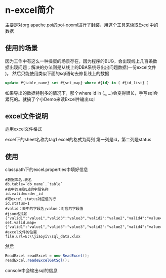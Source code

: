 # n-excel简介

主要是对org.apache.poi的poi-ooxml进行了封装，用这个工具来读取Excel中的数据

## 使用的场景

因为工作中有这么一种操蛋的场景存在，因为程序的BUG，会出现线上几百条数据出现问题；解决的办法则是从线上的DBA系统导出出问题数据(一份excel文件 )，
然后只能使用类似下面的sql语句去修复线上的数据
```sql
update #{table_name} set #{set_map} where #{id} in ( #{id_list} )
```
如果导出的数据特别多的情况下，那个where id in (*,*,*,*...)会变得很长，手写sql会累死的。就搞了个小Demo来读Excel并输出sql

## excel文件说明

适用excel文件格式

excel下的sheet名称为tag1
excel的格式为两列
第一列是id，第二列是status

## 使用

classpath下的excel.properties中填好信息

```
#数据库名.表名
db.table=`db_name`.`table`
#表中的主键Id的字段名称
id.valid=order_id
#取excel status对应值的行
id.status=1
#valid：表中的字段名;value：对应的字段值
#json格式如 {"valid1":"value1","valid3":"value3","valid2":"value2","valid4":"value4"}
set.valid.map={"valid1":"value1","valid3":"value3","valid2":"value2","valid4":"value4"}
#excel文件的位置
file.url=E:\\jiaoyi\\sql_data.xlsx
```

然后
```java
ReadExcel readExcel = new ReadExcel();
readExcel.readeExcelGetSql();
```

console中会输出sql的信息

